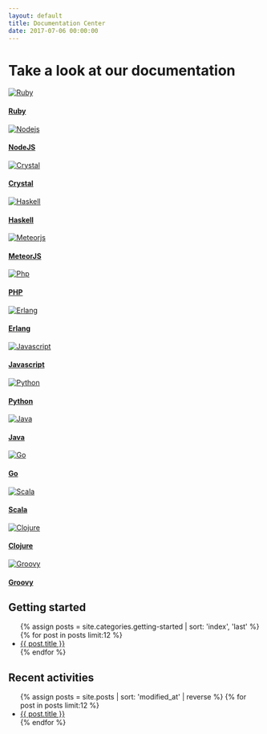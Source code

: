 ```yaml
---
layout: default
title: Documentation Center
date: 2017-07-06 00:00:00
---
```



<div class="container">
  <div class="row">
    <h1 class="title-index">Take a look at our documentation</h1>
  </div>
  <div class="row languages">
    <div class="col-12 col-sm-6">
      <div class="row">
        <div class="col-6">
          <div class="thumbnail">
            <a href="/languages/ruby">
              <img src="https://cdn.scalingo.com/homepage/assets/technologies/svg/ruby-5fee0b87880eba1d6660458587381ceb9a6bb124f4d7a6581f7ef15c6ee172c1.svg" alt="Ruby" />
              <h4 class="caption">Ruby</h4>
            </a>
          </div>
          <div class="thumbnail">
            <a href="/languages/nodejs">
              <img src="https://cdn.scalingo.com/homepage/assets/technologies/svg/nodejs-a93e5754cc2c9cb881ba25ea4a86a26be1612faa299299adf9a169908f4fb984.svg" alt="Nodejs" />
              <h4 class="caption">NodeJS</h4>
            </a>
          </div>
          <div class="thumbnail">
            <a href="/languages/crystal">
              <img src="https://crystal-lang.org/images/icon.png" alt="Crystal" />
              <h4 class="caption">Crystal</h4>
            </a>
          </div>
          <div class="thumbnail">
            <a href="/languages/haskell">
              <img src="https://metova.com/wp-content/uploads/2016/01/Haskell-Logo1-300x212.png" alt="Haskell" />
              <h4 class="caption">Haskell</h4>
            </a>
          </div>
        </div>
        <div class="col-6">
          <div class="thumbnail">
            <a href="/languages/meteor">
              <img src="https://cdn.scalingo.com/homepage/assets/technologies/svg/meteorjs-0d73e71498cf98d6728f15faa5a50c09d5bb2b0fdc6d39fd140e0d7c7c4107fd.svg" alt="Meteorjs" />
              <h4 class="caption">MeteorJS</h4>
            </a>
          </div>
          <div class="thumbnail">
            <a href="/languages/php">
              <img src="https://cdn.scalingo.com/homepage/assets/technologies/svg/php-2d71f5f01eca45da137e01d2b6cb337d56becb8d89be6076bbe821ff75431cee.svg" alt="Php" />
              <h4 class="caption">PHP</h4>
            </a>
          </div>
          <div class="thumbnail">
            <a href="/languages/erlang">
              <img src="https://upload.wikimedia.org/wikipedia/commons/thumb/0/04/Erlang_logo.svg/876px-Erlang_logo.svg.png" alt="Erlang" />
              <h4 class="caption">Erlang</h4>
            </a>
          </div>
          <div class="thumbnail">
            <a href="/languages/javascript">
              <img src="http://codeslo.com/wp-content/uploads/2017/05/javascript-cup.png" alt="Javascript" />
              <h4 class="caption">Javascript</h4>
            </a>
          </div>
        </div>
      </div>
    </div>
    <div class="col-12 col-sm-6">
      <div class="row">
        <div class="col-6">
          <div class="thumbnail">
            <a href="/languages/python">
              <img src="https://cdn.scalingo.com/homepage/assets/technologies/svg/python-1fe87a79349e43b3de74d6c82476bae6038516d8af7d157c6717367d3966dd4e.svg" alt="Python" />
              <h4 class="caption">Python</h4>
            </a>
          </div>
          <div class="thumbnail">
            <a href="/languages/java">
              <img src="https://cdn.scalingo.com/homepage/assets/technologies/svg/java-6f1ab3742b8bfa5c7395ad202534ddcf1dd837ef4b7a757fc8f4493915187147.svg" alt="Java" />
              <h4 class="caption">Java</h4>
            </a>
          </div>
          <div class="thumbnail">
            <a href="/languages/go">
              <img src="https://cdn.scalingo.com/homepage/assets/technologies/svg/go-5495fcdd380aac80f6708324a9786d5de34a11269858157c7aba144e291464c8.svg" alt="Go" />
              <h4 class="caption">Go</h4>
            </a>
          </div>
        </div>
        <div class="col-6">
          <div class="thumbnail">
            <a href="/languages/scala">
              <img src="https://cdn.scalingo.com/homepage/assets/technologies/svg/scala-dae35d06cb8f5c45f2f0707af815cb16d261281119f4f72c4982e98930743716.svg" alt="Scala" />
              <h4 class="caption">Scala</h4>
            </a>
          </div>
          <div class="thumbnail">
            <a href="/languages/clojure">
              <img src="https://cdn.scalingo.com/homepage/assets/technologies/svg/clojure-6c3983a5616989b60b5dcd2aa4cab0c2fa6c475335730dd6d9f48bc490455383.svg" alt="Clojure" />
              <h4 class="caption">Clojure</h4>
            </a>
          </div>
          <div class="thumbnail">
            <a href="/languages/groovy">
              <img src="https://cdn.scalingo.com/homepage/assets/technologies/svg/groovy-0ed0753bfd69245ae5e00dcd87db63d6a41c951ef1a535872c7d4744c8073b7d.svg" alt="Groovy" />
              <h4 class="caption">Groovy</h4>
            </a>
          </div>
        </div>
      </div>
    </div>
  </div>
  <div class="row">
    <div class="card-deck" style="width: 100%;">
      <div class="card">
        <div class="card-block">
          <h2 class="card-title">Getting started</h2>
          <p class="card-text">
            <ul class="list-unstyled">
              {% assign posts = site.categories.getting-started | sort: 'index', 'last' %}
              {% for post in posts limit:12 %}
                <li>
                  <a href="{{ post.url }}">{{ post.title }}</a>
                </li>
              {% endfor %}
            </ul>
          </p>
        </div>
      </div>
      <div class="card">
        <div class="card-block">
          <h2 class="card-title">Recent activities</h2>
          <p class="card-text">
            <ul class="list-unstyled">
              {% assign posts = site.posts | sort: 'modified_at' | reverse %}
              {% for post in posts limit:12 %}
                <li>
                  <a href="{{ post.url }}">{{ post.title }}</a>
                </li>
              {% endfor %}
            </ul>
          </p>
        </div>
      </div>
    </div>
  </div>
</div>

